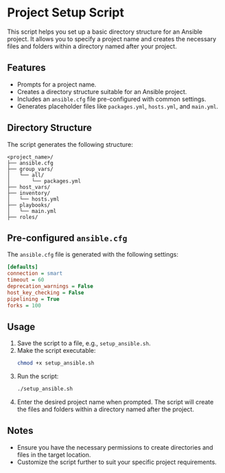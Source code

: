 # Project Setup Script

This script helps you set up a basic directory structure for an Ansible project. It allows you to specify a project name and creates the necessary files and folders within a directory named after your project.

## Features
- Prompts for a project name.
- Creates a directory structure suitable for an Ansible project.
- Includes an `ansible.cfg` file pre-configured with common settings.
- Generates placeholder files like `packages.yml`, `hosts.yml`, and `main.yml`.

## Directory Structure
The script generates the following structure:

```
<project_name>/
├── ansible.cfg
├── group_vars/
│   └── all/
│       └── packages.yml
├── host_vars/
├── inventory/
│   └── hosts.yml
├── playbooks/
│   └── main.yml
├── roles/
```

## Pre-configured `ansible.cfg`
The `ansible.cfg` file is generated with the following settings:

```ini
[defaults]
connection = smart
timeout = 60
deprecation_warnings = False
host_key_checking = False
pipelining = True
forks = 100
```

## Usage
1. Save the script to a file, e.g., `setup_ansible.sh`.
2. Make the script executable:
   ```bash
   chmod +x setup_ansible.sh
   ```
3. Run the script:
   ```bash
   ./setup_ansible.sh
   ```
4. Enter the desired project name when prompted. The script will create the files and folders within a directory named after the project.

## Notes
- Ensure you have the necessary permissions to create directories and files in the target location.
- Customize the script further to suit your specific project requirements.


